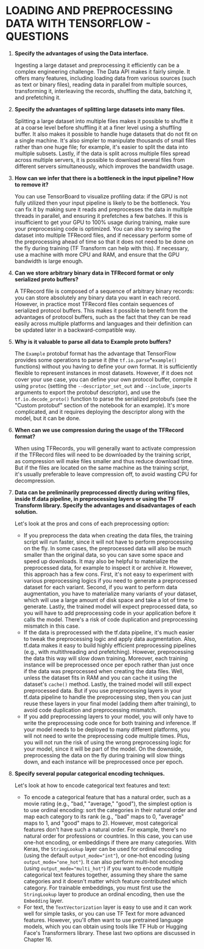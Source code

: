 # **LOADING AND PREPROCESSING DATA WITH TENSORFLOW - QUESTIONS**

1. **Specify the advantages of using the Data interface.**  

   Ingesting a large dataset and preprocessing it efficiently can be a complex engineering challenge. The Data API makes it fairly simple. It offers many features, including loading data from various sources (such as text or binary files), reading data in parallel from multiple sources, transforming it, interleaving the records, shuffling the data, batching it, and prefetching it.

2. **Specify the advantages of splitting large datasets into many files.**  

   Splitting a large dataset into multiple files makes it possible to shuffle it at a coarse level before shuffling it at a finer level using a shuffling buffer. It also makes it possible to handle huge datasets that do not fit on a single machine. It's also simpler to manipulate thousands of small files rather than one huge file; for example, it's easier to split the data into multiple subsets. Lastly, if the data is split across multiple files spread across multiple servers, it is possible to download several files from different servers simultaneously, which improves the bandwidth usage.

3. **How can we infer that there is a bottleneck in the input pipeline? How to remove it?**  

   You can use TensorBoard to visualize profiling data: if the GPU is not fully utilized then your input pipeline is likely to be the bottleneck. You can fix it by making sure it reads and preprocesses the data in multiple threads in parallel, and ensuring it prefetches a few batches. If this is insufficient to get your GPU to 100% usage during training, make sure your preprocessing code is optimized. You can also try saving the dataset into multiple TFRecord files, and if necessary perform some of the preprocessing ahead of time so that it does not need to be done on the fly during training (TF Transform can help with this). If necessary, use a machine with more CPU and RAM, and ensure that the GPU bandwidth is large enough.

4. **Can we store arbitrary binary data in TFRecord format or only serialized proto buffers?**  

   A TFRecord file is composed of a sequence of arbitrary binary records: you can store absolutely any binary data you want in each record. However, in practice most TFRecord files contain sequences of serialized protocol buffers. This makes it possible to benefit from the advantages of protocol buffers, such as the fact that they can be read easily across multiple platforms and languages and their definition can be updated later in a backward-compatible way.

5. **Why is it valuable to parse all data to Example proto buffers?**  

    The `Example` protobuf format has the advantage that TensorFlow provides some operations to parse it (the `tf.io.parse`*`example()` functions) without you having to define your own format. It is sufficiently flexible to represent instances in most datasets. However, if it does not cover your use case, you can define your own protocol buffer, compile it using `protoc` (setting the `--descriptor_set_out` and `--include_imports` arguments to export the protobuf descriptor), and use the `tf.io.decode_proto()` function to parse the serialized protobufs (see the "Custom protobuf" section of the notebook for an example). It's more complicated, and it requires deploying the descriptor along with the model, but it can be done.

6. **When can we use compression during the usage of the TFRecord format?**  

   When using TFRecords, you will generally want to activate compression if the TFRecord files will need to be downloaded by the training script, as compression will make files smaller and thus reduce download time. But if the files are located on the same machine as the training script, it's usually preferable to leave compression off, to avoid wasting CPU for decompression.

7. **Data can be preliminarily preprocessed directly during writing files, inside tf.data pipeline, in preprocessing layers or using the TF Transform library. Specify the advantages and disadvantages of each solution.**  

   Let's look at the pros and cons of each preprocessing option:
    * If you preprocess the data when creating the data files, the training script will run faster, since it will not have to perform preprocessing on the fly. In some cases, the preprocessed data will also be much smaller than the original data, so you can save some space and speed up downloads. It may also be helpful to materialize the preprocessed data, for example to inspect it or archive it. However, this approach has a few cons. First, it's not easy to experiment with various preprocessing logics if you need to generate a preprocessed dataset for each variant. Second, if you want to perform data augmentation, you have to materialize many variants of your dataset, which will use a large amount of disk space and take a lot of time to generate. Lastly, the trained model will expect preprocessed data, so you will have to add preprocessing code in your application before it calls the model. There's a risk of code duplication and preprocessing mismatch in this case.
    * If the data is preprocessed with the tf.data pipeline, it's much easier to tweak the preprocessing logic and apply data augmentation. Also, tf.data makes it easy to build highly efficient preprocessing pipelines (e.g., with multithreading and prefetching). However, preprocessing the data this way will slow down training. Moreover, each training instance will be preprocessed once per epoch rather than just once if the data was preprocessed when creating the data files. Well, unless the dataset fits in RAM and you can cache it using the dataset's `cache()` method. Lastly, the trained model will still expect preprocessed data. But if you use preprocessing layers in your tf.data pipeline to handle the preprocessing step, then you can just reuse these layers in your final model (adding them after training), to avoid code duplication and preprocessing mismatch.
    * If you add preprocessing layers to your model, you will only have to write the preprocessing code once for both training and inference. If your model needs to be deployed to many different platforms, you will not need to write the preprocessing code multiple times. Plus, you will not run the risk of using the wrong preprocessing logic for your model, since it will be part of the model. On the downside, preprocessing the data on the fly during training will slow things down, and each instance will be preprocessed once per epoch.

8. **Specify several popular categorical encoding techniques.**  

   Let's look at how to encode categorical text features and text:
    * To encode a categorical feature that has a natural order, such as a movie rating (e.g., "bad," "average," "good"), the simplest option is to use ordinal encoding: sort the categories in their natural order and map each category to its rank (e.g., "bad" maps to 0, "average" maps to 1, and "good" maps to 2). However, most categorical features don't have such a natural order. For example, there's no natural order for professions or countries. In this case, you can use one-hot encoding, or embeddings if there are many categories. With Keras, the `StringLookup` layer can be used for ordinal encoding (using the default `output_mode="int"`), or one-hot encoding (using `output_mode="one_hot"`). It can also perform multi-hot encoding (using `output_mode="multi_hot"`) if you want to encode multiple categorical text features together, assuming they share the same categories and it doesn't matter which feature contributed which category. For trainable embeddings, you must first use the `StringLookup` layer to produce an ordinal encoding, then use the `Embedding` layer.
    * For text, the `TextVectorization` layer is easy to use and it can work well for simple tasks, or you can use TF Text for more advanced features. However, you'll often want to use pretrained language models, which you can obtain using tools like TF Hub or Hugging Face's Transformers library. These last two options are discussed in Chapter 16.
